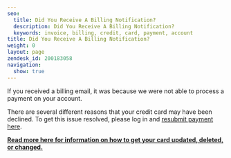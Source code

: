 ```yaml
---
seo:
  title: Did You Receive A Billing Notification?
  description: Did You Receive A Billing Notification?
  keywords: invoice, billing, credit, card, payment, account
title: Did You Receive A Billing Notification?
weight: 0
layout: page
zendesk_id: 200183058
navigation:
  show: true
---
```


If you received a billing email, it was because we were not able to process a payment on your account. 

There are several different reasons that your credit card may have been declined. To get this issue resolved, please log in and [resubmit payment here]({{root_url}}/Classroom/Basics/Billing/update_your_credit_card_and_resubmit_payments.html).

 

[**Read more here for information on how to get your card updated, deleted, or changed.**]({{root_url}}/Classroom/Basics/Billing/update_your_credit_card_and_resubmit_payments.html) 
